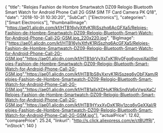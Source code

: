 {
	"title": "Relojes Fashion de Hombre Smartwatch DZ09 Relogio Bluetooth Smart Watch for Android Phone Call 2G GSM SIM TF Card Camera PK Q18",
	"date": "2018-10-31 10:30:20",
	"SubCat": ["Electronics"],
	"categories": ["Smart Electronics"],
	"thumbnailImage": "https://ae01.alicdn.com/kf/HTB16ylyXtfvK1RjSszhq6AcGFXa5/Relojes-Fashion-de-Hombre-Smartwatch-DZ09-Relogio-Bluetooth-Smart-Watch-for-Android-Phone-Call-2G-GSM.jpg_220x220.jpg",
	"BigImage": ["https://ae01.alicdn.com/kf/HTB16ylyXtfvK1RjSszhq6AcGFXa5/Relojes-Fashion-de-Hombre-Smartwatch-DZ09-Relogio-Bluetooth-Smart-Watch-for-Android-Phone-Call-2G-GSM.jpg","https://ae01.alicdn.com/kf/HTB1drVyXsTxK1Rjy0Fgq6yovpXaI/Relojes-Fashion-de-Hombre-Smartwatch-DZ09-Relogio-Bluetooth-Smart-Watch-for-Android-Phone-Call-2G-GSM.jpg","https://ae01.alicdn.com/kf/HTB1bS8yXxrvK1RjSszeq6yObFXam/Relojes-Fashion-de-Hombre-Smartwatch-DZ09-Relogio-Bluetooth-Smart-Watch-for-Android-Phone-Call-2G-GSM.jpg","https://ae01.alicdn.com/kf/HTB1allxXDHuK1RkSndVq6xVwpXaC/Relojes-Fashion-de-Hombre-Smartwatch-DZ09-Relogio-Bluetooth-Smart-Watch-for-Android-Phone-Call-2G-GSM.jpg","https://ae01.alicdn.com/kf/HTB1HYxxXyDxK1Rjy1zcq6yGeXXaI/Relojes-Fashion-de-Hombre-Smartwatch-DZ09-Relogio-Bluetooth-Smart-Watch-for-Android-Phone-Call-2G-GSM.jpg"],
	"actualPrice": 12.62,
	"comparePrice": 25.24,
	"linkurl": "http://s.click.aliexpress.com/e/ctBUffRi",
	"inStock": 140
}
